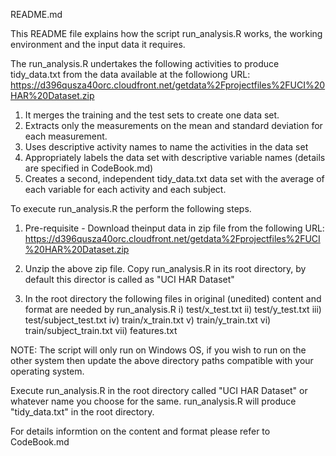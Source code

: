 README.md

This README file explains how the script run_analysis.R works, the working environment and the input data it requires.

The run_analysis.R undertakes the following activities to produce tidy_data.txt from the data available at the followiong URL: https://d396qusza40orc.cloudfront.net/getdata%2Fprojectfiles%2FUCI%20HAR%20Dataset.zip  

1. It merges the training and the test sets to create one data set.
2. Extracts only the measurements on the mean and standard deviation for each measurement.
3. Uses descriptive activity names to name the activities in the data set
4. Appropriately labels the data set with descriptive variable names (details are specified in CodeBook.md)
5. Creates a second, independent tidy_data.txt data set with the average of each variable for each activity and each subject.

To execute run_analysis.R the perform the following steps.

1. Pre-requisite - Download theinput data in zip file from the following URL:
  https://d396qusza40orc.cloudfront.net/getdata%2Fprojectfiles%2FUCI%20HAR%20Dataset.zip
  
2. Unzip the above zip file. Copy run_analysis.R in its root directory, by default this director is called as "UCI HAR Dataset" 
3. In the root directory the following files in original (unedited) content and format are needed by run_analysis.R
      i)   test/x_test.txt
      ii)  test/y_test.txt
      iii) test/subject_test.txt
      iv)  train/x_train.txt
      v)   train/y_train.txt
      vi)  train/subject_train.txt
      vii) features.txt
      
NOTE: The script will only run on Windows OS, if you wish to run on the other system then update the above directory paths compatible with your operating system.

Execute run_analysis.R in the root directory called "UCI HAR Dataset" or whatever name you choose for the same. run_analysis.R will produce "tidy_data.txt" in the root directory.  

For details informtion on the content and format please refer to CodeBook.md 
